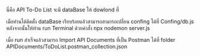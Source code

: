 นี่คือ API To-Do List
จะมี dataBase ให้ dowlond ที่

เมือท่านได้ติดตั้ง dataBase เรียบร้อยแล้วสามารถสามารถเปลี่ยน confing ได้ที่ Confing/db.js
หลังจากนั้นให้ท่าน run Terminal ด้วยคำสั่ง 
npx nodemon server.js

เมื่อ run สำเร็จแล้วสามารถ Import API Documents ที่เป็น Postman ได้ที่ folder APIDocuments/ToDoList.postman_collection.json
